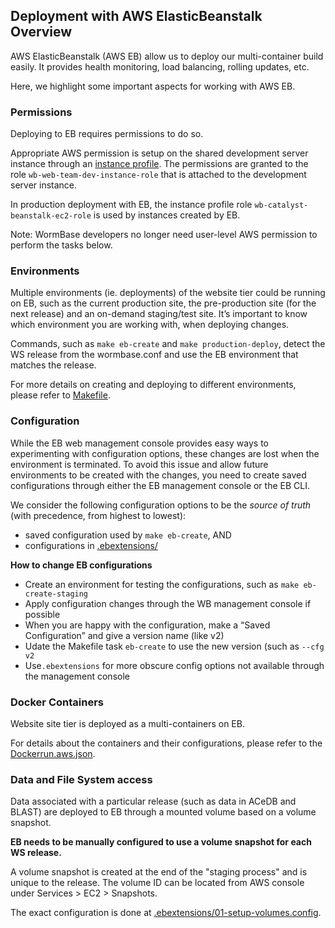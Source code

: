Deployment with AWS ElasticBeanstalk Overview
----------------------------------------

AWS ElasticBeanstalk (AWS EB) allow us to deploy our multi-container build easily. It provides health monitoring, load balancing, rolling updates, etc.

Here, we highlight some important aspects for working with AWS EB.


### Permissions

Deploying to EB requires permissions to do so.

Appropriate AWS permission is setup on the shared development server instance through an [instance profile](https://docs.aws.amazon.com/IAM/latest/UserGuide/id_roles_use_switch-role-ec2_instance-profiles.html). The permissions are granted to the role `wb-web-team-dev-instance-role` that is attached to the development server instance.

In production deployment with EB, the instance profile role `wb-catalyst-beanstalk-ec2-role` is used by instances created by EB.

Note: WormBase developers no longer need user-level AWS permission to perform the tasks below.


### Environments

Multiple environments (ie. deployments) of the website tier could be running on EB, such as the current production site, the pre-production site (for the next release) and an on-demand staging/test site. It’s important to know which environment you are working with, when deploying changes.

Commands, such as `make eb-create` and `make production-deploy`, detect the WS release from the wormbase.conf and use the EB environment that matches the release.

For more details on creating and deploying to different environments, please refer to [Makefile](../Makefile).


### Configuration

While the EB web management console provides easy ways to experimenting with configuration options, these changes are lost when the environment is terminated. To avoid this issue and allow future environments to be created with the changes, you need to create saved configurations through either the EB management console or the EB CLI.

We consider the following configuration options to be the  _source of truth_ (with precedence, from highest to lowest):
* saved configuration used by `make eb-create`, AND
* configurations in [.ebextensions/](../.ebextensions/)

**How to change EB configurations**
* Create an environment for testing the configurations, such as `make eb-create-staging`
* Apply configuration changes through the WB management console if possible
* When you are happy with the configuration, make a “Saved Configuration” and give a version name (like v2)
* Udate the Makefile task `eb-create` to use the new version (such as `--cfg v2`
* Use`.ebextensions` for more obscure config options not available through the management console


### Docker Containers

Website site tier is deployed as a multi-containers on EB.

For details about the containers and their configurations, please refer to the [Dockerrun.aws.json](../Dockerrun.aws.json).


### Data and File System access

Data associated with a particular release (such as data in ACeDB and BLAST) are deployed to EB through a mounted volume based on a volume snapshot.

**EB needs to be manually configured to use a volume snapshot for each WS release.**

A volume snapshot is created at the end of the "staging process" and is unique to the release. The volume ID can be located from AWS console under Services > EC2 > Snapshots.

The exact configuration is done at [.ebextensions/01-setup-volumes.config](../.ebextensions/01-setup-volumes.config).
